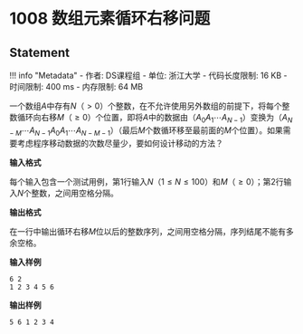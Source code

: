 
# 1008 数组元素循环右移问题

## Statement

!!! info "Metadata"
    - 作者: DS课程组
    - 单位: 浙江大学
    - 代码长度限制: 16 KB
    - 时间限制: 400 ms
    - 内存限制: 64 MB

一个数组$A$中存有$N$（$>0$）个整数，在不允许使用另外数组的前提下，将每个整数循环向右移$M$（$\ge 0$）个位置，即将$A$中的数据由（$A_0 A_1 \cdots A_{N-1}$）变换为（$A_{N-M} \cdots A_{N-1} A_0 A_1 \cdots A_{N-M-1}$）（最后$M$个数循环移至最前面的$M$个位置）。如果需要考虑程序移动数据的次数尽量少，要如何设计移动的方法？

**输入格式**

每个输入包含一个测试用例，第1行输入$N$（$1\le N \le 100$）和$M$（$\ge 0$）；第2行输入$N$个整数，之间用空格分隔。

**输出格式**

在一行中输出循环右移$M$位以后的整数序列，之间用空格分隔，序列结尾不能有多余空格。

**输入样例**
```plaintext
6 2
1 2 3 4 5 6
```

**输出样例**
```plaintext
5 6 1 2 3 4
```
